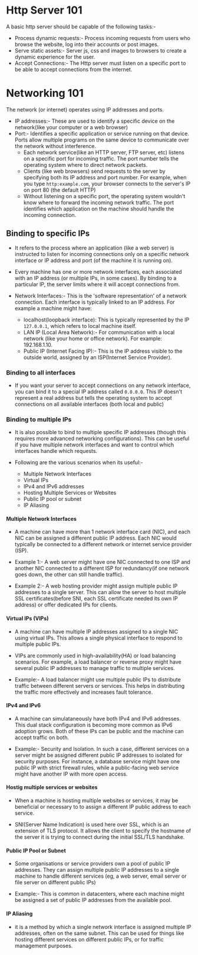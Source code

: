# Http Server 101

A basic http server should be capable of the following tasks:-
* Process dynamic requests:- Process incoming requests from users who browse the website, log into their accounts or post images.
* Serve static assets:- Server js, css and images to browsers to create a dynamic experience for the user.
* Accept Connections:- The Http server must listen on a specific port to be able to accept connections from the internet.

# Networking 101

The network (or internet) operates using IP addresses and ports.
* IP addresses:- These are used to identify a specific device on the network(like your computer or a web browser)
* Port:- Identifies a specific application or service running on that device. Ports allow multiple programs on the same device to communicate over the network without interference.
    - Each network service(like an HTTP server, FTP server, etc) listens on a specific port for incoming traffic. The port number tells the operating system where to direct network packets.
    - Clients (like web browsers) send requests to the server by specifying both its IP address and port number. For example, when you type `http:example.com`, your browser connects to the server's IP on port 80 (the default HTTP)
    - Without listening on a specific port, the operating system wouldn't know where to forward the incoming network traffic. The port identifies which application on the machine should handle the incoming connection.

## Binding to specific IPs

* It refers to the process where an application (like a web server) is instructed to listen for incoming connections only on a specific network interface or IP address and port (of the machine it is running on).
* Every machine has one or more network interfaces, each associated with an IP address (or multiple IPs, in some cases). By binding to a particular IP, the server limits where it will accept connections from.

* Network Interfaces:- This is the 'software representation' of a network connection. Each interface is typically linked to an IP address. For example a machine might have:
    - localhost(loopback interface): This is typically represented by the IP `127.0.0.1`, which refers to local machine itself.
    - LAN IP (Local Area Network):- For communication with a local network (like your home or office network). For example: 192.168.1.10.
    - Public IP (Internet Facing IP):- This is the IP address visible to the outside world, assigned by an ISP(Internet Service Provider).

### Binding to all interfaces

* If you want your server to accept connections on any network interface, you can bind it to a special IP address called `0.0.0.0`. This IP doesn't represent a real address but tells the operating system to accept connections on all available interfaces (both local and public)

### Binding to multiple IPs

* It is also possible to bind to multiple specific IP addresses (though this requires more advanced networking configurations). This can be useful if you have multiple network interfaces and want to control which interfaces handle which requests.

* Following are the various scenarios when its useful:-
    - Multiple Network Interfaces
    - Virtual IPs
    - IPv4 and IPv6 addresses
    - Hosting Multiple Services or Websites
    - Public IP pool or subnet
    - IP Aliasing

#### Multiple Network Interfaces

* A machine can have more than 1 network interface card (NIC), and each NIC can be assigned a different public IP address. Each NIC would typically be connected to a different network or internet service provider (ISP). 

* Example 1:- A web server might have one NIC connected to one ISP and another NIC connected to a different ISP for redundancy(if one network goes down, the other can still handle traffic).

* Example 2:- A web hosting provider might assign multiple public IP addresses to a single server. This can allow the server to host multiple SSL certificates(before SNI, each SSL certificate needed its own IP address) or offer dedicated IPs for clients.

#### Virtual IPs (VIPs)

* A machine can have multiple IP addresses assigned to a single NIC using virtual IPs. This allows a single physical interface to respond to multiple public IPs.

* VIPs are commonly used in high-availability(HA) or load balancing scenarios. For example, a load balancer or reverse proxy might have several public IP addresses to manage traffic to multiple services.  

* Example:- A load balancer might use multiple public IPs to distribute traffic between different servers or services. This helps in distributing the traffic more effectively and increases fault tolerance.

#### IPv4 and IPv6

* A machine can simulataneously have both IPv4 and IPv6 addresses. This dual stack configuration is becoming more common as IPv6 adoption grows. Both of these IPs can be public and the machine can accept traffic on both.

* Example:- Security and Isolation. In such a case, different services on a server might be assigned different public IP addresses to isolated for security purposes. For instance, a database service might have one public IP with strict firewall rules, while a public-facing web service might have another IP with more open access.

#### Hostig multiple services or websites 

* When a machine is hosting multiple websites or services, it may be beneficial or necessary to to assign a different IP public address to each service.

* SNI(Server Name Indication) is used here over SSL, which is an extension of TLS protocol. It allows the client to specify the hostname of the server it is trying to connect during the initial SSL/TLS handshake.

#### Public IP Pool or Subnet

* Some organisations or service providers own a pool of public IP addresses. They can assign multiple public IP addresses to a single machine to handle different services (eg, a web server, email server or file server on different public IPs) 

* Example:- This is common in datacenters, where each machine might be assigned a set of public IP addresses from the available pool.

#### IP Aliasing

* it is a method by which a single network interface is assigned multiple IP addresses, often on the same subnet. This can be used for things like hosting different services on different public IPs, or for traffic management purposes.
